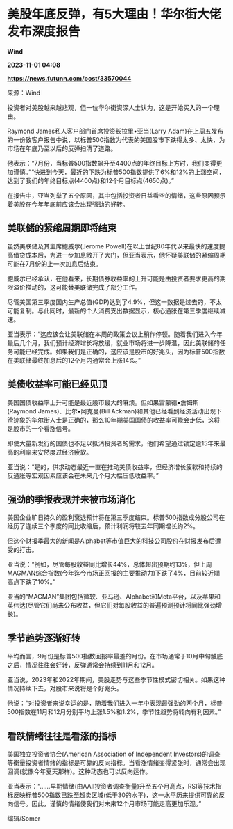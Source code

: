 # 美股年底反弹，有5大理由！华尔街大佬发布深度报告
**Wind**

**2023-11-01 04:08**

**https://news.futunn.com/post/33570044**

来源：Wind

投资者对美股越来越悲观，但一位华尔街资深人士认为，这是开始买入的一个理由。

Raymond James私人客户部门首席投资长拉里•亚当(Larry Adam)在上周五发布的一份致客户报告中说，以标普500指数为代表的美国股市下跌得太多、太快，为市场在年底乃至以后的反弹扫清了道路。

他表示：“7月份，当标普500指数飙升至4400点的年终目标上方时，我们变得更加谨慎。”“快进到今天，最近的下跌为标普500指数提供了6%和12%的上涨空间，达到了我们的年终目标点(4400点)和12个月目标点(4650点)。”

在报告中，亚当列举了五个原因，其中包括投资者日益看空的情绪，这些原因预示着美股在今年年底前应该会出现强劲的好转。

美联储的紧缩周期即将结束
------------

虽然美联储及其主席鲍威尔(Jerome Powell)在以上世纪80年代以来最快的速度提高借贷成本后，为进一步加息敞开了大门，但亚当表示，他怀疑美联储的紧缩周期可能在7月份的上一次加息后结束。

鲍威尔已经承认，在他看来，长期债券收益率的上升可能是由投资者要求更高的期限溢价推动的，这可能替美联储完成了部分工作。

尽管美国第三季度国内生产总值(GDP)达到了4.9%，但这一数据是过去的，不太可能复制。与此同时，最新的个人消费支出数据显示，核心通胀在第三季度继续减速。

亚当表示：“这应该会让美联储在本周的政策会议上稍作停顿。随着我们进入今年最后几个月，我们预计经济增长将放缓，就业市场将进一步降温，因此美联储的任务可能已经完成。如果我们是正确的，这应该是股市的好兆头，因为标普500指数在美联储最终加息后的12个月内通常会上涨14%。”

美债收益率可能已经见顶
-----------

美国国债收益率上升可能是最近股市最大的麻烦。但如果雷蒙德•詹姆斯(Raymond James)、比尔•阿克曼(Bill Ackman)和其他已经看到经济活动出现下滑迹象的华尔街人士是正确的，那么10年期美国国债的收益率可能会走低，这将是股市的一个看涨信号。

即使大量新发行的国债也不足以抵消投资者的需求，他们希望通过锁定逾15年来最高的利率来安然度过经济疲软。

亚当说：“是的，供求动态最近一直在推动美债收益率，但经济增长疲软和持续的反通胀等宏观因素应该会在未来几个月大幅压低收益率。”

强劲的季报表现并未被市场消化
--------------

美国企业旷日持久的盈利衰退预计将在第三季度结束。标普500指数成分股公司在经历了连续三个季度的同比收缩后，预计利润将较去年同期增长约2%。

但这个财报季最大的新闻是Alphabet等市值巨大的科技公司股价在财报发布后遭受的打击。

亚当说：“例如，尽管每股收益同比增长44%，总体超出预期约13%，但上周MAGMAN综合指数(今年迄今市场正回报的主要推动力)下跌了4%，目前较近期高点下跌了10%。”

亚当的“MAGMAN”集团包括微软、亚马逊、Alphabet和Meta平台，以及苹果和英伟达(尽管它们尚未公布收益，但它们对每股收益的普遍预测预计将同比强劲增长)。

季节趋势逐渐好转
--------

平均而言，9月份是标普500指数回报率最差的月份。在市场通常于10月中旬触底之后，情况往往会好转，反弹通常会持续到11月和12月。

亚当说，2023年和2022年期间，美股走势与这些季节性模式密切相关。如果这种情况持续下去，对股市来说将是个好兆头。

他说：“对投资者来说幸运的是，随着我们进入一年中表现最强劲的两个月，标普500指数在11月和12月分别平均上涨1.5%和1.2%，季节性趋势将转向有利因素。”

看跌情绪往往是看涨的指标
------------

美国独立投资者协会(American Association of Independent Investors)的调查等衡量投资者情绪的指标是可靠的反向指标。当看涨情绪变得紧张时，通常会出现回调(就像今年夏天那样)。这种动态也可以反向运作。

亚当表示：“……早期情绪(由AAII投资者调查衡量)升至五个月高点，RSI等技术指标反映标普500指数已跌至超卖区域(低于30的水平)，这一水平历来提供可靠的反向信号。因此，谨慎的情绪使我们对未来12个月市场可能走高更加乐观。”

编辑/Somer